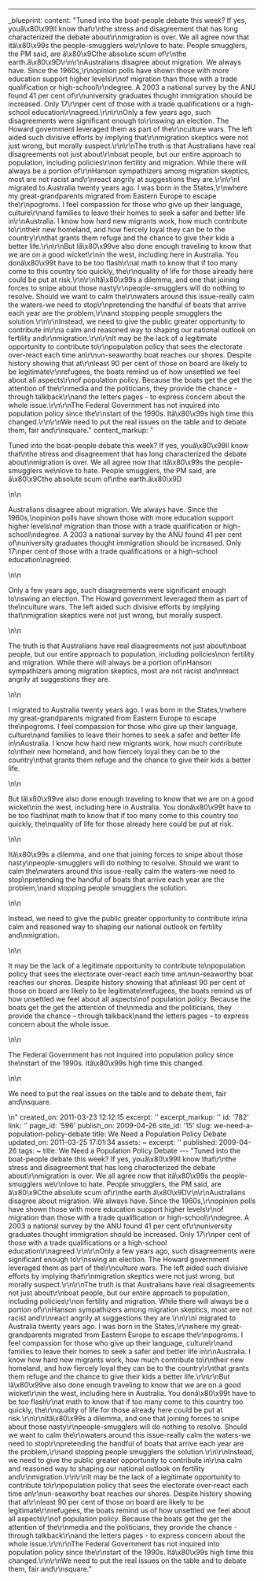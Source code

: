 ---
_blueprint:
  content: "Tuned into the boat-people debate this week? If yes, youâ\x80\x99ll know
    that\r\nthe stress and disagreement that has long characterized the debate about\r\nmigration
    is over. We all agree now that itâ\x80\x99s the people-smugglers we\r\nlove to
    hate. People smugglers, the PM said, are â\x80\x9Cthe absolute scum of\r\nthe
    earth.â\x80\x9D\r\n\r\nAustralians disagree about migration. We always have. Since
    the 1960s,\r\nopinion polls have shown those with more education support higher
    levels\r\nof migration than those with a trade qualification or high-school\r\ndegree.
    A 2003 a national survey by the ANU found 41 per cent of\r\nuniversity graduates
    thought immigration should be increased. Only 17\r\nper cent of those with a trade
    qualifications or a high-school education\r\nagreed.\r\n\r\nOnly a few years ago,
    such disagreements were significant enough to\r\nswing an election. The Howard
    government leveraged them as part of the\r\nculture wars. The left aided such
    divisive efforts by implying that\r\nmigration skeptics were not just wrong, but
    morally suspect.\r\n\r\nThe truth is that Australians have real disagreements
    not just about\r\nboat people, but our entire approach to population, including
    policies\r\non fertility and migration. While there will always be a portion of\r\nHanson
    sympathizers among migration skeptics, most are not racist and\r\nreact angrily
    at suggestions they are.\r\n\r\nI migrated to Australia twenty years ago. I was
    born in the States,\r\nwhere my great-grandparents migrated from Eastern Europe
    to escape the\r\npogroms. I feel compassion for those who give up their language,
    culture\r\nand families to leave their homes to seek a safer and better life in\r\nAustralia.
    I know how hard new migrants work, how much contribute to\r\ntheir new homeland,
    and how fiercely loyal they can be to the country\r\nthat grants them refuge and
    the chance to give their kids a better life.\r\n\r\nBut Iâ\x80\x99ve also done
    enough traveling to know that we are on a good wicket\r\nin the west, including
    here in Australia. You donâ\x80\x99t have to be too flash\r\nat math to know that
    if too many come to this country too quickly, the\r\nquality of life for those
    already here could be put at risk.\r\n\r\nItâ\x80\x99s a dilemma, and one that
    joining forces to snipe about those nasty\r\npeople-smugglers will do nothing
    to resolve. Should we want to calm the\r\nwaters around this issue-really calm
    the waters-we need to stop\r\npretending the handful of boats that arrive each
    year are the problem,\r\nand stopping people smugglers the solution.\r\n\r\nInstead,
    we need to give the public greater opportunity to contribute in\r\na calm and
    reasoned way to shaping our national outlook on fertility and\r\nmigration.\r\n\r\nIt
    may be the lack of a legitimate opportunity to contribute to\r\npopulation policy
    that sees the electorate over-react each time an\r\nun-seaworthy boat reaches
    our shores. Despite history showing that at\r\nleast 90 per cent of those on board
    are likely to be legitimate\r\nrefugees, the boats remind us of how unsettled
    we feel about all aspects\r\nof population policy. Because the boats get the get
    the attention of the\r\nmedia and the politicians, they provide the chance - through
    talkback\r\nand the letters pages - to express concern about the whole issue.\r\n\r\nThe
    Federal Government has not inquired into population policy since the\r\nstart
    of the 1990s. Itâ\x80\x99s high time this changed.\r\n\r\nWe need to put the real
    issues on the table and to debate them, fair and\r\nsquare."
  content_markup: "<p>Tuned into the boat-people debate this week? If yes, youâ\x80\x99ll
    know that\nthe stress and disagreement that has long characterized the debate
    about\nmigration is over. We all agree now that itâ\x80\x99s the people-smugglers
    we\nlove to hate. People smugglers, the PM said, are â\x80\x9Cthe absolute scum
    of\nthe earth.â\x80\x9D</p>\n\n<p>Australians disagree about migration. We always
    have. Since the 1960s,\nopinion polls have shown those with more education support
    higher levels\nof migration than those with a trade qualification or high-school\ndegree.
    A 2003 a national survey by the ANU found 41 per cent of\nuniversity graduates
    thought immigration should be increased. Only 17\nper cent of those with a trade
    qualifications or a high-school education\nagreed.</p>\n\n<p>Only a few years
    ago, such disagreements were significant enough to\nswing an election. The Howard
    government leveraged them as part of the\nculture wars. The left aided such divisive
    efforts by implying that\nmigration skeptics were not just wrong, but morally
    suspect.</p>\n\n<p>The truth is that Australians have real disagreements not just
    about\nboat people, but our entire approach to population, including policies\non
    fertility and migration. While there will always be a portion of\nHanson sympathizers
    among migration skeptics, most are not racist and\nreact angrily at suggestions
    they are.</p>\n\n<p>I migrated to Australia twenty years ago. I was born in the
    States,\nwhere my great-grandparents migrated from Eastern Europe to escape the\npogroms.
    I feel compassion for those who give up their language, culture\nand families
    to leave their homes to seek a safer and better life in\nAustralia. I know how
    hard new migrants work, how much contribute to\ntheir new homeland, and how fiercely
    loyal they can be to the country\nthat grants them refuge and the chance to give
    their kids a better life.</p>\n\n<p>But Iâ\x80\x99ve also done enough traveling
    to know that we are on a good wicket\nin the west, including here in Australia.
    You donâ\x80\x99t have to be too flash\nat math to know that if too many come
    to this country too quickly, the\nquality of life for those already here could
    be put at risk.</p>\n\n<p>Itâ\x80\x99s a dilemma, and one that joining forces
    to snipe about those nasty\npeople-smugglers will do nothing to resolve. Should
    we want to calm the\nwaters around this issue-really calm the waters-we need to
    stop\npretending the handful of boats that arrive each year are the problem,\nand
    stopping people smugglers the solution.</p>\n\n<p>Instead, we need to give the
    public greater opportunity to contribute in\na calm and reasoned way to shaping
    our national outlook on fertility and\nmigration.</p>\n\n<p>It may be the lack
    of a legitimate opportunity to contribute to\npopulation policy that sees the
    electorate over-react each time an\nun-seaworthy boat reaches our shores. Despite
    history showing that at\nleast 90 per cent of those on board are likely to be
    legitimate\nrefugees, the boats remind us of how unsettled we feel about all aspects\nof
    population policy. Because the boats get the get the attention of the\nmedia and
    the politicians, they provide the chance &ndash; through talkback\nand the letters
    pages &ndash; to express concern about the whole issue.</p>\n\n<p>The Federal
    Government has not inquired into population policy since the\nstart of the 1990s.
    Itâ\x80\x99s high time this changed.</p>\n\n<p>We need to put the real issues
    on the table and to debate them, fair and\nsquare.</p>\n"
  created_on: 2011-03-23 12:12:15
  excerpt: ''
  excerpt_markup: ''
  id: '782'
  link: ''
  page_id: '596'
  publish_on: 2009-04-26
  site_id: '15'
  slug: we-need-a-population-policy-debate
  title: We Need a Population Policy Debate
  updated_on: 2011-03-25 17:01:34
assets: ~
excerpt: ''
published: 2009-04-26
tags: ~
title: We Need a Population Policy Debate
--- "Tuned into the boat-people debate this week? If yes, youâ\x80\x99ll know that\r\nthe
  stress and disagreement that has long characterized the debate about\r\nmigration
  is over. We all agree now that itâ\x80\x99s the people-smugglers we\r\nlove to hate.
  People smugglers, the PM said, are â\x80\x9Cthe absolute scum of\r\nthe earth.â\x80\x9D\r\n\r\nAustralians
  disagree about migration. We always have. Since the 1960s,\r\nopinion polls have
  shown those with more education support higher levels\r\nof migration than those
  with a trade qualification or high-school\r\ndegree. A 2003 a national survey by
  the ANU found 41 per cent of\r\nuniversity graduates thought immigration should
  be increased. Only 17\r\nper cent of those with a trade qualifications or a high-school
  education\r\nagreed.\r\n\r\nOnly a few years ago, such disagreements were significant
  enough to\r\nswing an election. The Howard government leveraged them as part of
  the\r\nculture wars. The left aided such divisive efforts by implying that\r\nmigration
  skeptics were not just wrong, but morally suspect.\r\n\r\nThe truth is that Australians
  have real disagreements not just about\r\nboat people, but our entire approach to
  population, including policies\r\non fertility and migration. While there will always
  be a portion of\r\nHanson sympathizers among migration skeptics, most are not racist
  and\r\nreact angrily at suggestions they are.\r\n\r\nI migrated to Australia twenty
  years ago. I was born in the States,\r\nwhere my great-grandparents migrated from
  Eastern Europe to escape the\r\npogroms. I feel compassion for those who give up
  their language, culture\r\nand families to leave their homes to seek a safer and
  better life in\r\nAustralia. I know how hard new migrants work, how much contribute
  to\r\ntheir new homeland, and how fiercely loyal they can be to the country\r\nthat
  grants them refuge and the chance to give their kids a better life.\r\n\r\nBut Iâ\x80\x99ve
  also done enough traveling to know that we are on a good wicket\r\nin the west,
  including here in Australia. You donâ\x80\x99t have to be too flash\r\nat math to
  know that if too many come to this country too quickly, the\r\nquality of life for
  those already here could be put at risk.\r\n\r\nItâ\x80\x99s a dilemma, and one
  that joining forces to snipe about those nasty\r\npeople-smugglers will do nothing
  to resolve. Should we want to calm the\r\nwaters around this issue-really calm the
  waters-we need to stop\r\npretending the handful of boats that arrive each year
  are the problem,\r\nand stopping people smugglers the solution.\r\n\r\nInstead,
  we need to give the public greater opportunity to contribute in\r\na calm and reasoned
  way to shaping our national outlook on fertility and\r\nmigration.\r\n\r\nIt may
  be the lack of a legitimate opportunity to contribute to\r\npopulation policy that
  sees the electorate over-react each time an\r\nun-seaworthy boat reaches our shores.
  Despite history showing that at\r\nleast 90 per cent of those on board are likely
  to be legitimate\r\nrefugees, the boats remind us of how unsettled we feel about
  all aspects\r\nof population policy. Because the boats get the get the attention
  of the\r\nmedia and the politicians, they provide the chance - through talkback\r\nand
  the letters pages - to express concern about the whole issue.\r\n\r\nThe Federal
  Government has not inquired into population policy since the\r\nstart of the 1990s.
  Itâ\x80\x99s high time this changed.\r\n\r\nWe need to put the real issues on the
  table and to debate them, fair and\r\nsquare."
